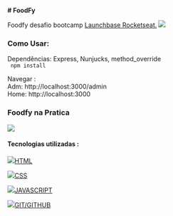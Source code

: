 <b># FoodFy</b>

Foodfy desafio bootcamp <a href="https://rocketseat.com.br/" target="_blank">Launchbase Rocketseat.</a> <img src="https://img.icons8.com/emoji/24/000000/rocket-emji.png"/>

<h3> Como Usar: </h3>
 <p>Dependências: Express, Nunjucks, method_override <br>
<code> npm install </code>

Navegar : <br>
Adm: http://localhost:3000/admin <br>
Home: http://localhost:3000 <br>

<h3>Foodfy na Pratica</h3>

<img src="https://user-images.githubusercontent.com/28874479/88471737-cae29880-cee2-11ea-8e2e-7aee49596a57.gif"/>

<h4> Tecnologias utilizadas : </h4> 

<img src="https://img.icons8.com/color/24/000000/html-5.png"/><a href="https://www.w3schools.com/html/">HTML</a><br>

<img src="https://img.icons8.com/color/24/000000/css3.png"/><a href="https://www.w3schools.com/css/">CSS</a><br>

<img src="https://img.icons8.com/color/24/000000/javascript.png"/><a href="https://www.w3schools.com/js/">JAVASCRIPT</a><br>

<img src="https://img.icons8.com/fluent/24/000000/github.png"/><a href="https://guides.github.com/">GIT/GITHUB</a><br>
  



